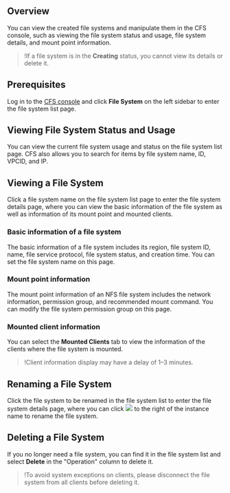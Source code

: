 ## Overview
You can view the created file systems and manipulate them in the CFS console, such as viewing the file system status and usage, file system details, and mount point information.

>!If a file system is in the **Creating** status, you cannot view its details or delete it.

## Prerequisites

Log in to the [CFS console](https://console.cloud.tencent.com/cfs) and click **File System** on the left sidebar to enter the file system list page.

## Viewing File System Status and Usage
You can view the current file system usage and status on the file system list page. CFS also allows you to search for items by file system name, ID, VPCID, and IP.


## Viewing a File System
Click a file system name on the file system list page to enter the file system details page, where you can view the basic information of the file system as well as information of its mount point and mounted clients.

### Basic information of a file system
The basic information of a file system includes its region, file system ID, name, file service protocol, file system status, and creation time. You can set the file system name on this page.

### Mount point information
The mount point information of an NFS file system includes the network information, permission group, and recommended mount command. You can modify the file system permission group on this page.

### Mounted client information
You can select the **Mounted Clients** tab to view the information of the clients where the file system is mounted.
>!Client information display may have a delay of 1–3 minutes.


## Renaming a File System
Click the file system to be renamed in the file system list to enter the file system details page, where you can click <img src="https://main.qcloudimg.com/raw/a779dd9fce8c531f8ca36cf19c7d4d42.png"  style="margin:0;"> to the right of the instance name to rename the file system.


## Deleting a File System
If you no longer need a file system, you can find it in the file system list and select **Delete** in the "Operation" column to delete it.
>!To avoid system exceptions on clients, please disconnect the file system from all clients before deleting it.


